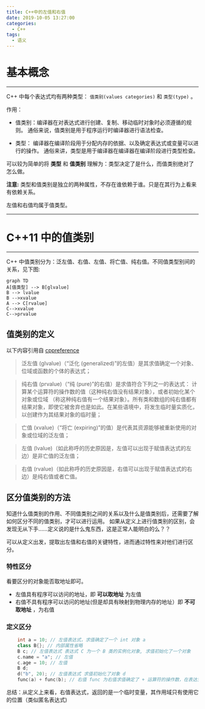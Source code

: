 ```yaml
---
title: C++中的左值和右值
date: 2019-10-05 13:27:00
categories:
  - C++
tags:
  - 语义
---
```

# 基本概念
***
  C++ 中每个表达式均有两种类型： `值类别(values categories)` 和 `类型(type)`  。
  
  作用：
  
   - 值类别：编译器在对表达式进行创建、复制、移动临时对象时必须遵循的规则。
     通俗来说，值类别是用于程序运行时编译器进行语法检查。
   
   - 类型： 编译器在编译阶段用于分配内存的依据、以及确定表达式或变量可以进行的操作。
     通俗来讲，类型是用于编译器在编译器在编译阶段进行类型检查。
     
  可以较为简单的将 **类型** 和 **值类别** 理解为：类型决定了是什么，而值类别绝对了怎么做。
  
  **注意:** 类型和值类别是独立的两种属性，不存在谁依赖于谁。只是在其行为上看来有依赖关系。
  
  左值和右值均属于值类型。
  
<!--more-->
 
***
# C++11 中的值类别
***
  C++ 中值类别分为：泛左值、右值、左值、将亡值、纯右值。不同值类型别间的关系，见下图:
  
  ```mermaid
  graph TD
  A[值类型] --> B[glvalue]
  B --> lvalue
  B -->xvalue
  A --> C[rvalue]
  C-->xvalue
  C-->prvalue
  ```
## 值类别的定义

以下内容引用自 [cppreference](https://zh.cppreference.com/w/cpp/language/value_category#.E5.8E.86.E5.8F.B2)

> 泛左值 (glvalue)（“泛化 (generalized)”的左值）是其求值确定一个对象、位域或函数的个体的表达式；
  
> 纯右值 (prvalue)（“纯 (pure)”的右值）是求值符合下列之一的表达式：
  计算某个运算符的操作数的值（这种纯右值没有结果对象），或者初始化某个对象或位域
 （称这种纯右值有一个结果对象）。所有类和数组的纯右值都有结果对象，即使它被舍弃也是如此。在某些语境中，将发生临时量实质化，以创建作为其结果对象的临时量；
 
> 亡值 (xvalue)（“将亡 (expiring)”的值）是代表其资源能够被重新使用的对象或位域的泛左值；

> 左值 (lvalue)（如此称呼的历史原因是，左值可以出现于赋值表达式的左边）是非亡值的泛左值；

> 右值 (rvalue)（如此称呼的历史原因是，右值可以出现于赋值表达式的右边）是纯右值或者亡值。

## 区分值类别的方法

  知道什么值类别的作用、不同值类别之间的关系以及什么是值类别后，还需要了解如何区分不同的值类别，才可以进行运用。
  如果从定义上进行值类别的区别，会发现无从下手……定义说的是什么鬼东西，这是正常人能明白的么？？
  
  可以从定义出发，提取出左值和右值的关键特性，进而通过特性来对他们进行区分。
  
### 特性区分

  看要区分的对象能否取地址即可。
  - 左值具有程序可以访问的地址，即 **可以取地址** 为左值
  - 右值不具有程序可以访问的地址(但是却具有映射到物理内存的地址）即 **不可取地址** ，为右值
  
### 定义区分

```C++
    int a = 10; // 左值表达式，求值确定了一个 int 对象 a 
    class B{}; // 内部属性省略
    B c; // 左值表达式 表达式 C 为一个 B 类的实例化对象, 求值初始化了一个对象
    c.name = "a"; // 左值
    c.age = 10; // 左值
    B d;
    d("b", 20); // 左值表达式 求值初始化了对象 d
    func(a) + func(b); // 右值 func 为右值求值确定了 + 运算符的操作数，在表达式中，func 作为操作数
```

总结：从定义上来看，右值表达式，返回的是一个临时变量，其作用域只有使用它的位置（类似匿名表达式)
